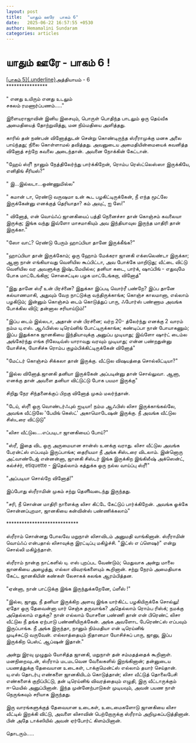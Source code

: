 ```yaml
---
layout: post
title:  "யாதும் ஊரே  பாகம் 6"
date:   2025-06-22 16:57:55 +0530
author: Hemamalini Sundaram
categories: articles
---
```


#  யாதும் ஊரே - பாகம் 6 ! 

[[பாகம்
5]{.underline}](https://tamil.momspresso.com/parenting/aa71bb9e323d44a5b589be0617593389/article/yaatum-uuree-paakm-5-bwq5n2fwrc18?utm_source=PCA_Whatsapp_Share&utm_medium=Share_Android)அத்தியாயம் -
6\
\*\*\*\*\*\*\*\*\*\*\*\*\*\*\*\*\
\
\" எனது உயிரும் எனது உடலும்\
சகலம் ரமணார்ப்பணம்\.....\"\
\
இளையராஜாவின் இனிய இசையும், பொருள் பொதிந்த பாடலும் ஒரு தெய்வீக அமைதியைத்
தோற்றுவித்து, மன நிம்மதியை அளித்தது.\
\
காரில் தன் நண்பன் வினோத்துடன் சென்று கொண்டிருந்த ஸ்ரீராமுக்கு மனசு அலை பாய்ந்தது;
நிலை கொள்ளாமல் தவித்தது. அவனுடைய அமைதியின்மையைக் கவனித்த வினோத் சற்றே கவலை
அடைந்தான். அவனை நோக்கின் கேட்டான்.\
\
\"ஹேய் ஸ்ரீ! நானும் நேத்திலேர்ந்து பார்க்கிறேன், ரொம்ப ரெஸ்ட்லெஸ்ஸா இருக்கியே, எனிதிங்
சீரியஸ்?\"\
\
\" இ\...இல்லடா\...ஒண்ணுமில்ல\"\
\
\" கமான் டா, ரெண்டு வருஷமா உன் கூட பழகிட்டிருக்கேன், நீ எந்த மூட்லே இருக்கேன்னு
எனக்குத் தெரியாதா? கம் அவுட், ஐ ஸே!\"\
\
\" வினோத், என் வொய்ஃப் ஜானகியைப் பத்தி நெனைச்சா தான் கொஞ்சம் கவலையா இருக்கு; இங்க
வந்து இவ்ளோ மாசமாகியும் அவ இந்தியாவுல இருந்த மாதிரி தான் இருக்கா.\"\
\
\"ஸோ வாட்? ரெண்டு பேரும் ஹாப்பியா தானே இருக்கீங்க?\"\
\
\"ஹாப்பியா தான் இருக்கோம்; ஒரு ஹோம் மேக்கரா ஜானகி எக்ஸலெண்டா இருக்கா; ஆனா நான்
எங்கியாவது வெளியில கூப்பிட்டா, அவ போக்கே மாறிடுது; வீட்டை விட்டு வெளியில வர
அவளுக்கு இஷ்டமேயில்ல; தனியா கடை, பார்க், ஷாப்பிங் - எதுவுமே போக மாட்டேங்கிறா;
சொசைட்டில பழக மாட்டேங்கறா, வினோத்\"\
\
\"இது தானே ஸ்ரீ உன் பிரச்னை? இதுக்கா இப்படி வொர்ரீ பண்றே? இப்ப தானே கல்யாணமாகி,
அதுவும் வேற நாட்டுக்கு வந்திருக்காங்க; கொஞ்ச காலமானா, எல்லாம் பழகிடும்; இன்னும்
கொஞ்சம் டைம் கொடுத்துப் பாரு, ஃபோர்ஸ் பண்ணாம அவங்க போக்கில விடு; தன்னால
சரியாய்டும்!\"\
\
\"இப்ப டைம் இல்லடா, அதான் என் பிரச்னை; வர்ற 20- த்லேர்ந்து எனக்கு 2 வாரம் நம்ம யு.எஸ்.
ஆஃபிஸ்ல டிரெய்னிங் போட்டிருக்காங்க; கண்டிப்பா நான் போயாகணும்; இப்ப இதுக்காக
ஜானகியை இந்தியாவுக்கு அனுப்ப முடியாது; இவ்ளோ ஷார்ட் டைம்ல அங்கேர்ந்து எங்க
ரிலேடிவ்ஸ் யாராவது வரவும் முடியாது; என்ன பண்றதுன்னு யோசிச்சு, யோசிச்சு ரொம்ப
குழம்பிக்கிட்டிருக்கேன் வினோத்\"\
\
\"மேட்டர் கொஞ்சம் சிக்கலா தான் இருக்கு. வீட்டுல விஷயத்தை சொல்லிட்டியா?\"\
\
\"இல்ல வினோத்.ஜானகி தனியா இருக்கேன் அப்படின்னு தான் சொல்லுவா. ஆனா, எனக்கு தான்
அவளை தனியா விட்டுட்டு போக பயமா இருக்கு\"\
\
சிறிது நேர சிந்தனைக்குப் பிறகு வினோத் முகம் மலர்ந்தான்.\
\
\"டேய், ஸ்ரீ! ஒரு வொண்டர்ஃபுல் ஐடியா! நம்ம ஆஃபிஸ் லிசா இருக்காங்கல்லே, அவங்க வீட்டுலே
\'பேயிங் கெஸ்ட்\' அகாமொடேஷன் இருக்கு. நீ அவங்க வீட்டுல சிஸ்டரை விட்டுடு\"\
\
\"லிசா வீட்டுல\....எப்படிடா ஜானகியைப் போய்?\"\
\
\"ஸ்ரீ, இதை விட ஒரு அருமையான சான்ஸ் உனக்கு வராது. லிசா வீட்டுல அவங்க பேரன்ட்ஸ்
எப்பவும் இருப்பாங்க; தைரியமா நீ அங்க சிஸ்டரை விடலாம். இன்னொரு அட்வாண்டேஜ் என்னன்னா,
ஜானகி சிஸ்டர் இங்க இருக்கிற இங்கிலீஷ் அக்ஸென்ட், கல்ச்ச்ர், etiquette - இதெல்லாம் கத்துக்க
ஒரு நல்ல வாய்ப்பு ஸ்ரீ!\"\
\
\"அப்படியா சொல்றே வினோத்!\"\
\
இப்போது ஸ்ரீராமின் முகம் சற்று தெளிிவடைந்து இருந்தது.\
\
\"சரி, நீ சொன்ன மாதிரி நாளைக்கு லிசா கிட்டே கேட்டுப் பார்க்கிறேன். அவங்க ஓக்கே
சொன்னப்புறமா, ஜானகியை கன்வின்ஸ் பண்ணிக்கலாம்\"\
\
\*\*\*\*\*\*\*\*\*\*\*\*\*\*\*\*\*\*\*\*\*\*\*\*\*\*\*\*\
\
ஸ்ரீராம் சொன்னது போலவே மறுநாள் லிசாவிடம் அனுமதி வாங்கினான். ஸ்ரீராமின் வொய்ஃப்
என்பதால் லிசாவுக்கு இரட்டிப்பு மகிழ்ச்சி. \"இட்ஸ் எ ப்ளெஷர்\" என்று சொல்லி
மகிழ்ந்தாள்.\
\
ஸ்ரீராம் நான்கு நாட்களில் யு. எஸ் புறப்பட வேண்டும்; மெதுவாக அன்று மாலை ஜானகியை
அழைத்து, எல்லா விவரங்களையும் கூறினான். சற்று நேரம் அமைதியாக கேட்ட ஜானகியின் கண்கள்
லேசாகக் கலங்க ஆரம்பித்தன.\
\
\"ஏன்னா, நான் பாட்டுக்கு இங்க இருந்துக்கறேனே, ப்ளீஸ் !\"\
\
\"இல்ல, ஜானு, நீ தனியா இருக்கிற அளவு இங்க யார்கிட்ட பழகியிருக்கே சொல்லு! ஏதோ
ஒரு தேவைன்னா யார் செஞ்சு தருவாங்க? அதெல்லாம் ரொம்ப ரிஸ்க்; நமக்கு அதெல்லாம் எதுக்கு?
நான் எல்லாம் யோசனை பண்ணி தான் என் பிரெண்ட் லிசா வீட்டுல நீ தங்க ஏற்பாடு
பண்ணியிருக்கேன். அங்க அவளோட பேரெண்ட்ஸ் எப்பவும் இருப்பாங்க. நீ அங்க இருந்தா, நானும்
நிம்மதியா என் டிரெய்னிங்\
முடிச்சுட்டு வருவேன். எல்லாத்தையும் நிதானமா யோசிச்சுப் பாரு, ஜானு, இப்ப இருக்கிற
பெஸ்ட் ஆப்ஷன் இதான்.\"\
\
அன்று இரவு முழுதும் யோசித்த ஜானகி, மறுநாள் தன் சம்மதத்தைக் கூறினாள். மனநிறைவுடன்,
ஸ்ரீராம் மடமடவென வேலைகளில் இறங்கினான்; தன்னுடைய பயணத்துக்கு தேவையான உடைகள்,
டாக்குமென்ட்ஸ் எல்லாம் தயார் செய்தான். யு.எஸ் தொடர்பு எண்களை ஜானகியிடம் கொடுத்தான்;
லிசா வீட்டுத் தொலைபேசி எண்களைக் குறிப்பிட்டு, தன் டிரெய்னிங் விவரத்தையும் எழுதி,
இரு வீட்டாருக்கும்\
ஈ-மெயில் அனுப்பினான். இந்த முன்னேற்பாடுகள் முடியவும், அவன் பயண நாள் நெருங்கவும்
சரியாக இருந்தது.\
\
இரு வாரங்களுக்குத் தேவையான உடைகள், உடைமைகளோடு ஜானகியை லிசா வீட்டில் இறக்கி
விட்டு, அவளை லிசாவின் பெற்றோருக்கு ஸ்ரீராம் அறிமுகப்படுத்தினான். பின் அதே டாக்ஸியில்
அவன் ஏர்போர்ட் கிளம்பினான்.\
\
தொடரும்\.....
